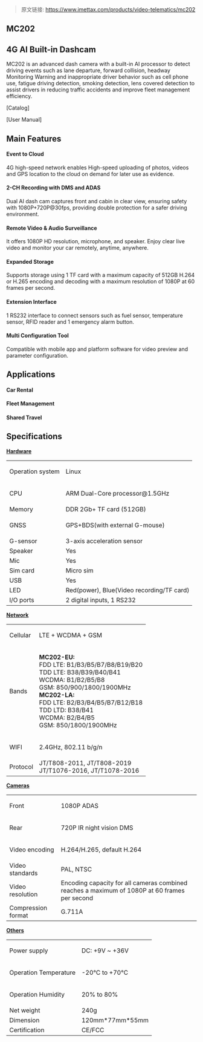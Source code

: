 > 原文链接: <https://www.imettax.com/products/video-telematics/mc202> 

 ## **MC202**​

## 4G AI Built-in Dashcam 

MC202 is an advanced dash camera with a built-in AI processor to detect driving events such as lane departure, forward collision, headway Monitoring Warning and inappropriate driver behavior such as cell phone use, fatigue driving detection, smoking detection, lens covered detection to assist drivers in reducing traffic accidents and improve fleet management efficiency. 

[Catalog]

[User Manual]


## Main Features

#### Event to Cloud  

4G high-speed network enables High-speed uploading of photos, videos and GPS location to the cloud on demand for later use as evidence.  

#### 2-CH Recording with DMS and ADAS  

Dual AI dash cam captures front and cabin in clear view, ensuring safety with 1080P+720P@30fps, providing double protection for a safer driving environment.  

#### Remote Video & Audio Surveillance  

It offers 1080P HD resolution, microphone, and speaker. Enjoy clear live video and monitor your car remotely, anytime, anywhere. 

#### Expanded Storage

Supports storage using 1 TF card with a maximum capacity of 512GB H.264 or H.265 encoding and decoding with a maximum resolution of 1080P at 60 frames per second. 

#### Extension Interface  

1 RS232 interface to connect sensors such as fuel sensor, temperature sensor, RFID reader and 1 emergency alarm button.  

#### Multi Configuration Tool  

Compatible with mobile app and platform software for video preview and parameter configuration.  

## Applications

#### Car Rental

#### Fleet Management



#### Shared Travel

## Specifications

[**Hardware**](#)

<table class="table table-bordered o_table"><tbody><tr><td><p><span>Operation system</span><br></p></td><td><p><span>Linux</span><br></p></td></tr><tr><td><p><span>CPU</span><br></p></td><td><p><span>ARM Dual-Core processor@1.5GHz</span><br></p></td></tr><tr><td><span>Memory</span></td><td><span>DDR 2Gb+ TF card (512GB)&nbsp;</span><br></td></tr><tr><td><p><span>GNSS</span><br></p></td><td><p><span><span>GPS+BDS(with external G-mouse)</span></span><br></p></td></tr><tr><td><span>G-sensor</span><br></td><td><span>3-axis acceleration sensor&nbsp;</span><br></td></tr><tr><td><span>Speaker</span><br></td><td><span>Yes</span></td></tr><tr><td><span>Mic</span><br></td><td><span>Yes</span></td></tr><tr><td><span>Sim card</span></td><td><span>Micro sim</span></td></tr><tr><td><span>USB</span></td><td><span>Yes</span></td></tr><tr><td><span>LED</span><br></td><td><span>Red(power), Blue(Video recording/TF card)</span></td></tr><tr><td><span>I/O ports</span></td><td><span>2 digital inputs, 1 RS232</span><br></td></tr></tbody></table>

[**Network**](#)

<table class="table table-bordered o_table"><tbody><tr><td><p><span>Cellular</span><br></p></td><td><p><span>LTE&nbsp;+ WCDMA + GSM</span><br></p></td></tr><tr><td><p><span>Bands</span><br></p></td><td><p><strong><span>MC202-EU:</span></strong><span><br>FDD LTE: B1/B3/B5/B7/B8/B19/B20<br>TDD LTE: B38/B39/B40/B41<br>WCDMA: B1/B2/B5/B8<br>GSM: 850/900/1800/1900MHz<br></span><strong><span>MC202-LA:</span></strong><span><br>FDD LTE: B2/B3/B4/B5/B7/B12/B18<br>TDD LTD: B38/B41<br>WCDMA: B2/B4/B5<br>GSM: 850/1800/1900MHz</span><br></p></td></tr><tr><td><p><span>WIFI</span><br></p></td><td><p><span>2.4GHz, 802.11 b/g/n</span><br></p></td></tr><tr><td><span>Protocol</span><br></td><td><span>JT/T808-2011, JT/T808-2019<br>JT/T1076-2016, JT/T1078-2016</span><br></td></tr></tbody></table>

[**Cameras**](#)  

<table class="table table-bordered o_table"><tbody><tr><td><p><span>Front</span><br></p></td><td><p><span>1080P ADAS</span><br></p></td></tr><tr><td><span>Rear</span></td><td><p><span>720P IR night vision DMS</span></p></td></tr><tr><td><span>Video encoding</span></td><td><p><span>H.264/H.265, default H.264<br></span></p></td></tr><tr><td><span>Video standards</span></td><td><span>PAL, NTSC</span></td></tr><tr><td><span>Video resolution</span><br></td><td><span>Encoding capacity for all cameras combined reaches a maximum of 1080P at 60 frames per second</span><br></td></tr><tr><td><span>Compression format</span><br></td><td><span>G.711A&nbsp;</span><br></td></tr></tbody></table>

[**Others**](#)  

<table class="table table-bordered o_table"><tbody><tr><td><p><span>Power supply</span></p></td><td><p><span>DC: +9V ~ +36V</span></p></td></tr><tr><td><p><span>Operation Temperature</span></p></td><td><p><span>-20℃ to +70℃</span></p></td></tr><tr><td><p><span>Operation Humidity</span></p></td><td><p><span>20% to 80%</span></p></td></tr><tr><td><span>Net weight</span></td><td><span>240g</span></td></tr><tr><td><span>Dimension</span></td><td><span>120mm*77mm*55mm</span></td></tr><tr><td><span>Certification</span><br></td><td><span>CE/FCC</span><br></td></tr></tbody></table>